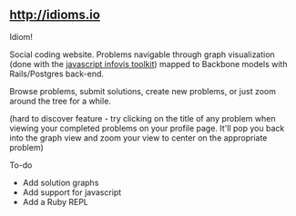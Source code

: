 http://idioms.io
-----

Idiom!

Social coding website. Problems navigable through graph visualization (done with the [javascript infovis toolkit](http://philogb.github.io/jit/)) mapped to Backbone models with Rails/Postgres back-end. 

Browse problems, submit solutions, create new problems, or just zoom around the tree for a while. 

(hard to discover feature - try clicking on the title of any problem when viewing your completed problems on your profile page. It'll pop you back into the graph view and zoom your view to center on the appropriate problem)

To-do
 * Add solution graphs
 * Add support for javascript
 * Add a Ruby REPL
